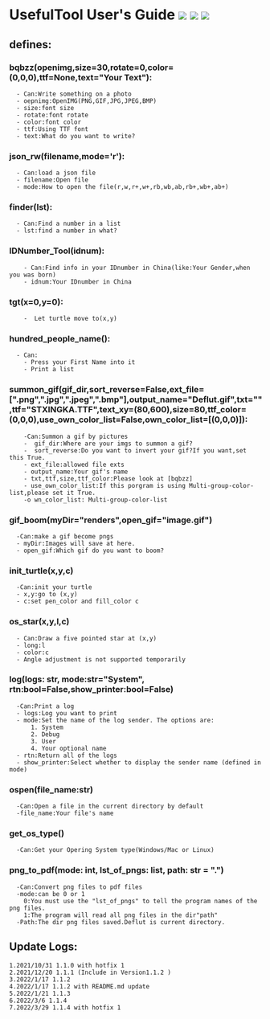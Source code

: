 # UsefulTool User's Guide ![](https://img.shields.io/badge/Version-1.1.4%20with%20hot%20fix%201-yellowgreen) ![](https://img.shields.io/badge/Build-114-blue) ![](https://img.shields.io/badge/Pypi-%20Uploaded-orange)
## defines:
### bqbzz(openimg,size=30,rotate=0,color=(0,0,0),ttf=None,text="Your Text"):

      - Can:Write something on a photo
      - oepnimg:OpenIMG(PNG,GIF,JPG,JPEG,BMP)
      - size:font size
      - rotate:font rotate
      - color:font color
      - ttf:Using TTF font
      - text:What do you want to write?
### json_rw(filename,mode='r'):
      - Can:load a json file
      - filename:Open file
      - mode:How to open the file(r,w,r+,w+,rb,wb,ab,rb+,wb+,ab+)
### finder(lst):
      - Can:Find a number in a list
      - lst:find a number in what?
### IDNumber_Tool(idnum):
        - Can:Find info in your IDnumber in China(like:Your Gender,when you was born)
        - idnum:Your IDnumber in China
### tgt(x=0,y=0):
        -  Let turtle move to(x,y)
### hundred_people_name():
      - Can:
        - Press your First Name into it
        - Print a list
### summon_gif(gif_dir,sort_reverse=False,ext_file=[".png",".jpg",".jpeg",".bmp"],output_name="Deflut.gif",txt="",ttf="STXINGKA.TTF",text_xy=(80,600),size=80,ttf_color=(0,0,0),use_own_color_list=False,own_color_list=[(0,0,0)]):
        -Can:Summon a gif by pictures
        -  gif_dir:Where are your imgs to summon a gif?
        -  sort_reverse:Do you want to invert your gif?If you want,set this True.
        - ext_file:allowed file exts
        - output_name:Your gif's name
        - txt,ttf,size,ttf_color:Please look at [bqbzz]
        - use_own_color_list:If this porgram is using Multi-group-color-list,please set it True.
        -o wn_color_list: Multi-group-color-list
### gif_boom(myDir="renders",open_gif="image.gif")

      -Can:make a gif become pngs
      - myDir:Images will save at here.
      - open_gif:Which gif do you want to boom?
### init_turtle(x,y,c)
      -Can:init your turtle
      - x,y:go to (x,y)
      - c:set pen_color and fill_color c
### os_star(x,y,l,c)
      - Can:Draw a five pointed star at (x,y)
      - long:l
      - color:c
      - Angle adjustment is not supported temporarily
### log(logs: str, mode:str="System", rtn:bool=False,show_printer:bool=False)
      -Can:Print a log
      - logs:Log you want to print
      - mode:Set the name of the log sender. The options are:
          1. System
          2. Debug
          3. User
          4. Your optional name
      - rtn:Return all of the logs
      - show_printer:Select whether to display the sender name (defined in mode)
### ospen(file_name:str)
      -Can:Open a file in the current directory by default
      -file_name:Your file's name
### get_os_type()
      -Can:Get your Opering System type(Windows/Mac or Linux)
### png_to_pdf(mode: int, lst_of_pngs: list, path: str = ".")
      -Can:Convert png files to pdf files
      -mode:can be 0 or 1
      	0:You must use the "lst_of_pngs" to tell the program names of the png files.
      	1:The program will read all png files in the dir"path"
      -Path:The dir png files saved.Deflut is current directory.
## Update Logs:
    1.2021/10/31 1.1.0 with hotfix 1 
    2.2021/12/20 1.1.1 (Include in Version1.1.2 )
    3.2022/1/17 1.1.2 
    4.2022/1/17 1.1.2 with README.md update
    5.2022/1/21 1.1.3
    6.2022/3/6 1.1.4
    7.2022/3/29 1.1.4 with hotfix 1
